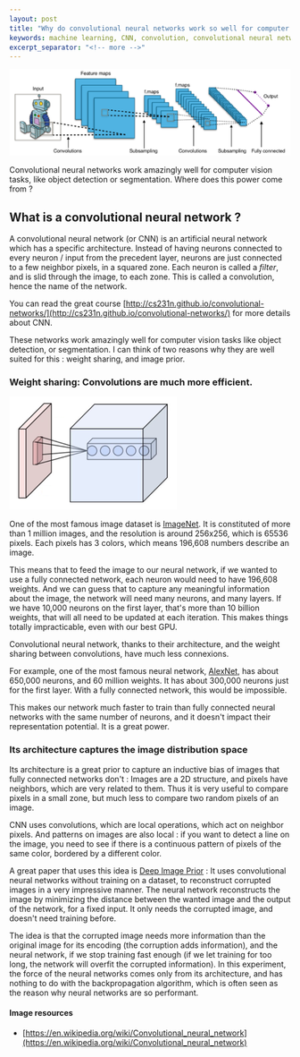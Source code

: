 ```yaml
---
layout: post
title: "Why do convolutional neural networks work so well for computer vision ?"
keywords: machine learning, CNN, convolution, convolutional neural network, computer vision, image recognition, imagenet
excerpt_separator: "<!-- more -->"
---
```


![CNN](/assets/convnet/Typical_cnn.png) 


Convolutional neural networks work amazingly well for computer vision tasks, like object detection or segmentation. Where does this power come from ?
<!-- more -->

## What is a convolutional neural network ?

A convolutional neural network (or CNN) is an artificial neural network which has a specific architecture. Instead of having neurons connected to every neuron / input from the precedent layer, neurons are just connected to a few neighbor pixels, in a squared zone. Each neuron is called a *filter*, and is slid through the image, to each zone. This is called a convolution, hence the name of the network.

You can read the great course [http://cs231n.github.io/convolutional-networks/](http://cs231n.github.io/convolutional-networks/) for more details about CNN.

These networks work amazingly well for computer vision tasks like object detection, or segmentation. I can think of two reasons why they are well suited for this : weight sharing, and image prior.

### Weight sharing: Convolutions are much more efficient.

![Conv layer](/assets/convnet/Conv_layer.png) 

One of the most famous image dataset is [ImageNet](http://image-net.org/). It is constituted of more than 1 million images, and the resolution is around 256x256, which is 65536 pixels. Each pixels has 3 colors, which means 196,608 numbers describe an image.

This means that to feed the image to our neural network, if we wanted to use a fully connected network, each neuron would need to have 196,608 weights. And we can guess that to capture any meaningful information about the image, the network will need many neurons, and many layers. If we have 10,000 neurons on the first layer, that's more than 10 billion weights, that will all need to be updated at each iteration. This makes things totally impracticable, even with our best GPU. 

Convolutional neural network, thanks to their architecture, and the weight sharing between convolutions, have much less connexions.

For example, one of the most famous neural network, [AlexNet](http://vision.stanford.edu/teaching/cs231b_spring1415/slides/alexnet_tugce_kyunghee.pdf), has about 650,000 neurons, and 60 million weights. It has about 300,000 neurons just for the first layer. With a fully connected network, this would be impossible.

This makes our network much faster to train than fully connected neural networks with the same number of neurons, and it doesn't impact their representation potential. It is a great power.

### Its architecture captures the image distribution space

Its architecture is a great prior to capture an inductive bias of images that fully connected networks don't : Images are a 2D structure, and pixels have neighbors, which are very related to them. Thus it is very useful to compare pixels in a small zone, but much less to compare two random pixels of an image.

CNN uses convolutions, which are local operations, which act on neighbor pixels. And patterns on images are also local : if you want to detect a line on the image, you need to see if there is a continuous pattern of pixels of the same color, bordered by a different color. 

A great paper that uses this idea is [Deep Image Prior](https://dmitryulyanov.github.io/deep_image_prior) : It uses convolutional neural networks without training on a dataset, to reconstruct corrupted images in a very impressive manner. The neural network reconstructs the image by minimizing the distance between the wanted image and the output of the network, for a fixed input. It only needs the corrupted image, and doesn't need training before. 

The idea is that the corrupted image needs more information than the original image for its encoding (the corruption adds information), and the neural network, if we stop training fast enough (if we let training for too long, the network will overfit the corrupted information).
In this experiment, the force of the neural networks comes only from its architecture, and has nothing to do with the backpropagation algorithm, which is often seen as the reason why neural networks are so performant.

#### Image resources

* [https://en.wikipedia.org/wiki/Convolutional_neural_network](https://en.wikipedia.org/wiki/Convolutional_neural_network)